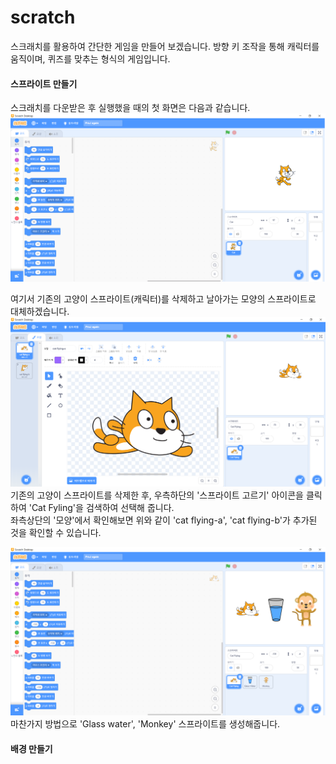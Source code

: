# scratch

스크래치를 활용하여 간단한 게임을 만들어 보겠습니다.
방향 키 조작을 통해 캐릭터를 움직이며, 퀴즈를 맞추는 형식의 게임입니다.  

#### 스프라이트 만들기
스크래치를 다운받은 후 실행했을 때의 첫 화면은 다음과 같습니다.
![scr1](./images/1.png)

여기서 기존의 고양이 스프라이트(캐릭터)를 삭제하고 날아가는 모양의 스프라이트로 대체하겠습니다.
![scr2](./images/2.png)
기존의 고양이 스프라이트를 삭제한 후, 우측하단의 '스프라이트 고르기' 아이콘을 클릭하여 'Cat Fyling'을 검색하여 선택해 줍니다.   
좌측상단의 '모양'에서 확인해보면 위와 같이 'cat flying-a', 'cat flying-b'가 추가된 것을 확인할 수 있습니다.

![scr3](./images/3.png)
마찬가지 방법으로 'Glass water', 'Monkey' 스프라이트를 생성해줍니다.

#### 배경 만들기
